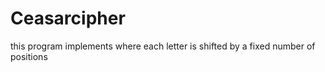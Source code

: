 # Ceasarcipher
this program implements where each letter is shifted by a fixed number of positions 

